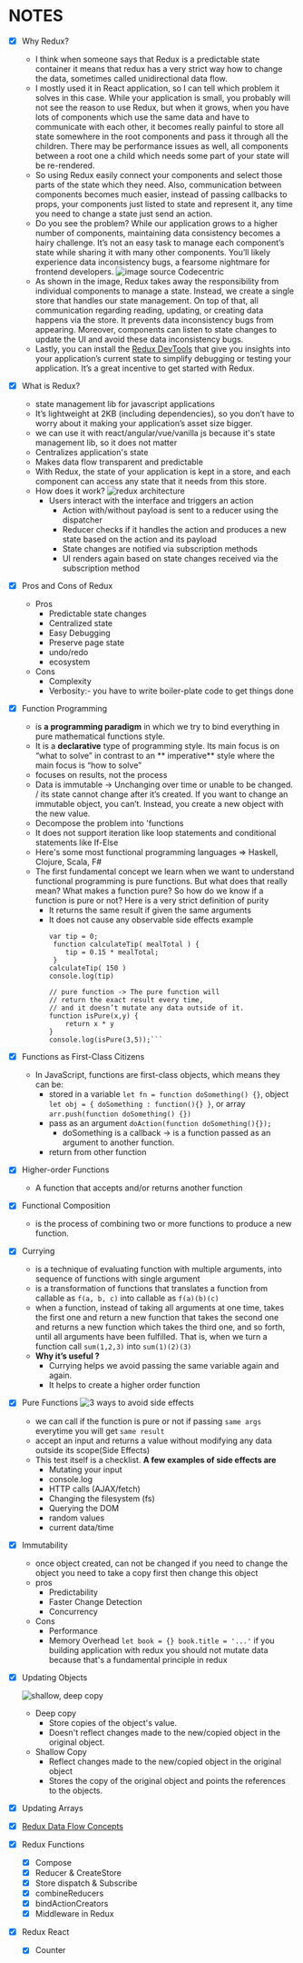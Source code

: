 # NOTES

- [x] Why Redux?
    - I think when someone says that Redux is a predictable state container it means that redux has a very strict way
      how to change the data, sometimes called unidirectional data flow.
    - I mostly used it in React application, so I can tell which problem it solves in this case. While your application
      is small, you probably will not see the reason to use Redux, but when it grows, when you have lots of components
      which use the same data and have to communicate with each other, it becomes really painful to store all state
      somewhere in the root components and pass it through all the children. There may be performance issues as well,
      all components between a root one a child which needs some part of your state will be re-rendered.
    - So using Redux easily connect your components and select those parts of the state which they need. Also,
      communication between components becomes much easier, instead of passing callbacks to props, your components just
      listed to state and represent it, any time you need to change a state just send an action.
    - Do you see the problem? While our application grows to a higher number of components, maintaining data consistency
      becomes a hairy challenge. It’s not an easy task to manage each component’s state while sharing it with many other
      components. You’ll likely experience data inconsistency bugs, a fearsome nightmare for frontend developers.
      ![image source Codecentric](https://blog.asayer.io/static/f3b749e44077c9d0fbfc06e129be1439/1727d/5538b516f2c347f8846fe3c15d0d100e.png)
    - As shown in the image, Redux takes away the responsibility from individual components to manage a state. Instead,
      we create a single store that handles our state management. On top of that, all communication regarding reading,
      updating, or creating data happens via the store. It prevents data inconsistency bugs from appearing. Moreover,
      components can listen to state changes to update the UI and avoid these data inconsistency bugs.
    - Lastly, you can install
      the [Redux DevTools](https://chrome.google.com/webstore/detail/redux-devtools/lmhkpmbekcpmknklioeibfkpmmfibljd?hl=en)
      that give you insights into your application’s current state to simplify debugging or testing your application.
      It’s a great incentive to get started with Redux.
- [x] What is Redux?
    - state management lib for javascript applications
    - It’s lightweight at 2KB (including dependencies), so you don’t have to worry about it making your application’s
      asset size bigger.
    - we can use it with react/angular/vue/vanilla js because it's state management lib, so it does not matter
    - Centralizes application's state
    - Makes data flow transparent and predictable
    - With Redux, the state of your application is kept in a store, and each component can access any state that it
      needs from this store.
    - How does it work?
      ![redux architecture](https://miro.medium.com/max/919/1*EdiFUfbTNmk_IxFDNqokqg.png)
        - Users interact with the interface and triggers an action
            - Action with/without payload is sent to a reducer using the dispatcher
            - Reducer checks if it handles the action and produces a new state based on the action and its payload
            - State changes are notified via subscription methods
            - UI renders again based on state changes received via the subscription method
- [x] Pros and Cons of Redux
    - Pros
        - Predictable state changes
        - Centralized state
        - Easy Debugging
        - Preserve page state
        - undo/redo
        - ecosystem
    - Cons
        - Complexity
        - Verbosity:- you have to write boiler-plate code to get things done
- [x] Function Programming
    - is **a programming paradigm** in which we try to bind everything in pure mathematical functions style.
    - It is a **declarative** type of programming style. Its main focus is on “what to solve” in contrast to an **
      imperative**
      style where the main focus is “how to solve”
    - focuses on results, not the process
    - Data is immutable -> Unchanging over time or unable to be changed. / its state cannot change after it’s created.
      If you want to change an immutable object, you can’t. Instead, you create a new object with the new value.
    - Decompose the problem into 'functions
    - It does not support iteration like loop statements and conditional statements like If-Else
    - Here's some most functional programming languages => Haskell, Clojure, Scala, F#
    - The first fundamental concept we learn when we want to understand functional programming is pure functions. But
      what does that really mean? What makes a function pure? So how do we know if a function is pure or not? Here is a
      very strict definition of purity
        - It returns the same result if given the same arguments
        - It does not cause any observable side effects example
            ```// impure function
            var tip = 0;
             function calculateTip( mealTotal ) {
                tip = 0.15 * mealTotal;
             }
            calculateTip( 150 )
            console.log(tip)
            
            // pure function -> The pure function will 
            // return the exact result every time, 
            // and it doesn’t mutate any data outside of it.
            function isPure(x,y) {
                return x * y
            }
            console.log(isPure(3,5));```
- [x] Functions as First-Class Citizens
    - In JavaScript, functions are first-class objects, which means they can be:
        - stored in a variable `let fn = function doSomething() {}`, object `let obj = { doSomething : function(){} }`,
          or array `arr.push(function doSomething() {})`
        - pass as an argument `doAction(function doSomething(){});`
            - doSomething is a callback -> is a function passed as an argument to another function.
        - return from other function
- [x] Higher-order Functions
    - A function that accepts and/or returns another function
- [x] Functional Composition
    - is the process of combining two or more functions to produce a new function.
- [x] Currying
    - is a technique of evaluating function with multiple arguments, into sequence of functions with single argument
    - is a transformation of functions that translates a function from callable as `f(a, b, c)` into callable
      as `f(a)(b)(c)`
    - when a function, instead of taking all arguments at one time, takes the first one and return a new function that
      takes the second one and returns a new function which takes the third one, and so forth, until all arguments have
      been fulfilled. That is, when we turn a function call `sum(1,2,3)` into `sum(1)(2)(3)`
    - **Why it’s useful ?**
        - Currying helps we avoid passing the same variable again and again.
        - It helps to create a higher order function
- [x] Pure Functions
    ![3 ways to avoid side effects](https://cdn-media-1.freecodecamp.org/images/0*4rGYQyYm_m8Byoyj.png)
    - we can  call if the function is pure or not if passing `same args` everytime you will get `same result` 
    - accept an input and returns a value without modifying any data outside its scope(Side Effects)
    - This test itself is a checklist. **A few examples of side effects are**
        * Mutating your input
        * console.log
        * HTTP calls (AJAX/fetch)
        * Changing the filesystem (fs)
        * Querying the DOM
        * random values 
        * current data/time
- [x] Immutability
    - once object created, can not be changed if you need to change the object you need to take a copy first then change this object
    - pros 
        - Predictability 
        - Faster Change Detection 
        - Concurrency 
    - Cons 
        - Performance 
        - Memory Overhead
    `let book = {}
     book.title = '...'`
          if you building application with redux you should not mutate data because that's a fundamental principle in redux
- [x] Updating Objects
  
    ![shallow, deep copy](https://i.stack.imgur.com/AWKJa.jpg)
    - Deep copy 
        - Store copies of the object's value. 
        - Doesn't reflect changes made to the new/copied object in the original object.
    - Shallow Copy 
        - Reflect changes made to the new/copied object in the original object 
        - Stores the copy of the original object and points the references to the objects.
- [x] Updating Arrays
- [x] [Redux Data Flow Concepts](https://redux.js.org/tutorials/fundamentals/part-2-concepts-data-flow)
- [x] Redux Functions 
    - [x] Compose
    - [x] Reducer & CreateStore
    - [x] Store dispatch & Subscribe
    - [x] combineReducers 
    - [x] bindActionCreators
    - [x] Middleware in Redux
- [x] Redux React 
    - [x] Counter
